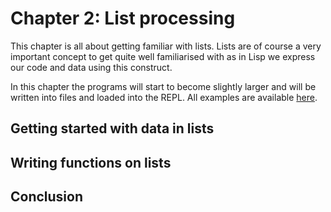 
# Chapter 2: List processing

This chapter is all about getting familiar with lists. Lists are 
of course a very important concept to get quite well familiarised with 
as in Lisp we express our code and data using this construct. 

In this chapter the programs will start to become slightly larger and 
will be written into files and loaded into the REPL. All examples are 
available [here](./ch2_examples).


## Getting started with data in lists





## Writing functions on lists 




## Conclusion

